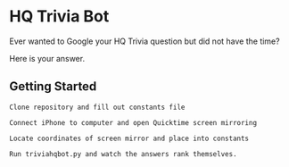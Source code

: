 # HQ Trivia Bot

Ever wanted to Google your HQ Trivia question but did not have the time?

Here is your answer.

## Getting Started

```
Clone repository and fill out constants file
```
```
Connect iPhone to computer and open Quicktime screen mirroring
```
```
Locate coordinates of screen mirror and place into constants
```
```
Run triviahqbot.py and watch the answers rank themselves.
```
